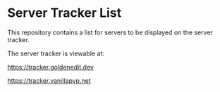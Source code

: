 # Server Tracker List
This repository contains a list for servers to be displayed on the server tracker.

The server tracker is viewable at:

https://tracker.goldenedit.dev

https://tracker.vanillapvp.net
